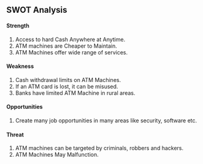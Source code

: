 ## SWOT Analysis

#### Strength

1. Access to hard Cash Anywhere at Anytime.
2. ATM machines are Cheaper to Maintain.
3. ATM Machines offer wide range of services.

#### Weakness

1. Cash withdrawal limits on ATM Machines.
2. If an ATM card is lost, it can be misused.
3. Banks have limited ATM Machine in rural areas.

#### Opportunities

1. Create many job opportunities in many areas like security, software etc.

#### Threat
1. ATM machines can be targeted by criminals, robbers and hackers.
2. ATM Machines May Malfunction.


